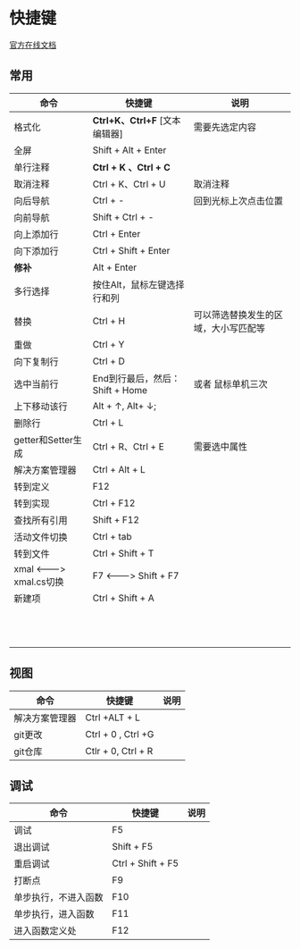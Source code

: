 # 快捷键

[官方在线文档](https://docs.microsoft.com/zh-cn/visualstudio/ide/default-keyboard-shortcuts-in-visual-studio?view=vs-2019#bkmk_edit)

## 常用

| 命令                      | 快捷键                          | 说明                                 |
| ------------------------- | ------------------------------- | ------------------------------------ |
| 格式化                    | **Ctrl+K、Ctrl+F** [文本编辑器] | 需要先选定内容                       |
| 全屏                      | Shift + Alt +  Enter            |                                      |
| 单行注释                  | **Ctrl + K 、Ctrl + C**         |                                      |
| 取消注释                  | Ctrl + K、Ctrl + U              | 取消注释                             |
| 向后导航                  | Ctrl + -                        | 回到光标上次点击位置                 |
| 向前导航                  | Shift + Ctrl + -                |                                      |
| 向上添加行                | Ctrl + Enter                    |                                      |
| 向下添加行                | Ctrl + Shift + Enter            |                                      |
| **修补**                  | Alt + Enter                     |                                      |
| 多行选择                  | 按住Alt，鼠标左键选择 行和列    |                                      |
| 替换                      | Ctrl + H                        | 可以筛选替换发生的区域，大小写匹配等 |
| 重做                      | Ctrl + Y                        |                                      |
| 向下复制行                | Ctrl + D                        |                                      |
| 选中当前行                | End到行最后，然后：Shift + Home | 或者  鼠标单机三次                   |
| 上下移动该行              | Alt + ↑, Alt+ ↓;                |                                      |
| 删除行                    | Ctrl + L                        |                                      |
| getter和Setter生成        | Ctrl + R、Ctrl + E              | 需要选中属性                         |
| 解决方案管理器            | Ctrl + Alt + L                  |                                      |
| 转到定义                  | F12                             |                                      |
| 转到实现                  | Ctrl + F12                      |                                      |
| 查找所有引用              | Shift + F12                     |                                      |
| 活动文件切换              | Ctrl + tab                      |                                      |
| 转到文件                  | Ctrl + Shift + T                |                                      |
| xmal   <--->  xmal.cs切换 | F7    <--->   Shift + F7        |                                      |
| 新建项                    | Ctrl + Shift + A                |                                      |
|                           |                                 |                                      |
|                           |                                 |                                      |
|                           |                                 |                                      |
|                           |                                 |                                      |
|                           |                                 |                                      |
|                           |                                 |                                      |
|                           |                                 |                                      |
|                           |                                 |                                      |
|                           |                                 |                                      |
|                           |                                 |                                      |
|                           |                                 |                                      |
|                           |                                 |                                      |

## 视图

| 命令           | 快捷键             | 说明 |
| -------------- | ------------------ | ---- |
| 解决方案管理器 | Ctrl +ALT + L      |      |
| git更改        | Ctrl + 0 , Ctrl +G |      |
| git仓库        | Ctlr + 0, Ctrl + R |      |



## 调试

| 命令                 | 快捷键            | 说明 |
| -------------------- | ----------------- | ---- |
| 调试                 | F5                |      |
| 退出调试             | Shift + F5        |      |
| 重启调试             | Ctrl + Shift + F5 |      |
| 打断点               | F9                |      |
| 单步执行，不进入函数 | F10               |      |
| 单步执行，进入函数   | F11               |      |
| 进入函数定义处       | F12               |      |


